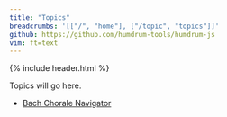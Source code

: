 ```yaml
---
title: "Topics"
breadcrumbs: '[["/", "home"], ["/topic", "topics"]]'
github: https://github.com/humdrum-tools/humdrum-js
vim: ft=text
---
```


{% include header.html %}

Topics will go here.


* [Bach Chorale Navigator](/topic/chorales)

